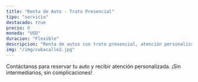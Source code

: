 ```yaml
---
title: "Renta de Auto - Trato Presencial"
tipo: "servicio"
destacado: true
precio: 0
moneda: "USD"
duracion: "Flexible"
descripcion: "Renta de autos con trato presencial, atención personalizada y entrega directa en el lugar que prefieras. ¡Viaja por Cuba a tu ritmo y con total seguridad!"
img: "/img/cubacalle2.jpg"
---
```


Contáctanos para reservar tu auto y recibir atención personalizada. ¡Sin intermediarios, sin complicaciones!
